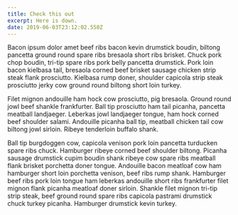 ```yaml
---
title: Check this out
excerpt: Here is down.
date: 2019-06-03T23:12:02.550Z
---
```

Bacon ipsum dolor amet beef ribs bacon kevin drumstick boudin, biltong pancetta ground round spare ribs bresaola short ribs brisket. Chuck pork chop boudin, tri-tip spare ribs pork belly pancetta drumstick. Pork loin bacon kielbasa tail, bresaola corned beef brisket sausage chicken strip steak flank prosciutto. Kielbasa rump doner, shoulder capicola strip steak prosciutto jerky cow ground round biltong short loin turkey.

Filet mignon andouille ham hock cow prosciutto, pig bresaola. Ground round jowl beef shankle frankfurter. Ball tip prosciutto ham tail picanha, pancetta meatball landjaeger. Leberkas jowl landjaeger tongue, ham hock corned beef shoulder salami. Andouille picanha ball tip, meatball chicken tail cow biltong jowl sirloin. Ribeye tenderloin buffalo shank.

Ball tip burgdoggen cow, capicola venison pork loin pancetta turducken spare ribs chuck. Hamburger ribeye corned beef shoulder biltong. Picanha sausage drumstick cupim boudin shank ribeye cow spare ribs meatball flank brisket porchetta doner tongue. Andouille bacon meatloaf cow ham hamburger short loin porchetta venison, beef ribs rump shank. Hamburger beef ribs pork loin tongue ham leberkas andouille short ribs frankfurter filet mignon flank picanha meatloaf doner sirloin. Shankle filet mignon tri-tip strip steak, beef ground round spare ribs capicola pastrami drumstick chuck turkey picanha. Hamburger drumstick kevin turkey.
